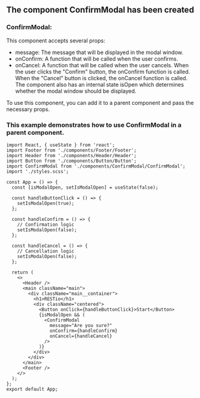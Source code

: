 ## The component ConfirmModal has been created

### ConfirmModal:

This component accepts several props:

- message: The message that will be displayed in the modal window.
- onConfirm: A function that will be called when the user confirms.
- onCancel: A function that will be called when the user cancels.
When the user clicks the "Confirm" button, the onConfirm function is called. When the "Cancel" button is clicked, the onCancel function is called. The component also has an internal state isOpen which determines whether the modal window should be displayed.

To use this component, you can add it to a parent component and pass the necessary props.


###  This example demonstrates how to use ConfirmModal in a parent component.
```
import React, { useState } from 'react';
import Footer from './components/Footer/Footer';
import Header from './components/Header/Header';
import Button from './components/Button/Button';
import ConfirmModal from './components/ConfirmModal/ConfirmModal';
import './styles.scss';

const App = () => {
  const [isModalOpen, setIsModalOpen] = useState(false);

  const handleButtonClick = () => {
    setIsModalOpen(true);
  };

  const handleConfirm = () => {
    // Confirmation logic
    setIsModalOpen(false);
  };

  const handleCancel = () => {
    // Cancellation logic
    setIsModalOpen(false);
  };

  return (
    <>
      <Header />
      <main className="main">
        <div className="main__container">
          <h1>RESTio</h1>
          <div className="centered">
            <Button onClick={handleButtonClick}>Start</Button>
            {isModalOpen && (
              <ConfirmModal
                message="Are you sure?"
                onConfirm={handleConfirm}
                onCancel={handleCancel}
              />
            )}
          </div>
        </div>
      </main>
      <Footer />
    </>
  );
};
export default App;
```
